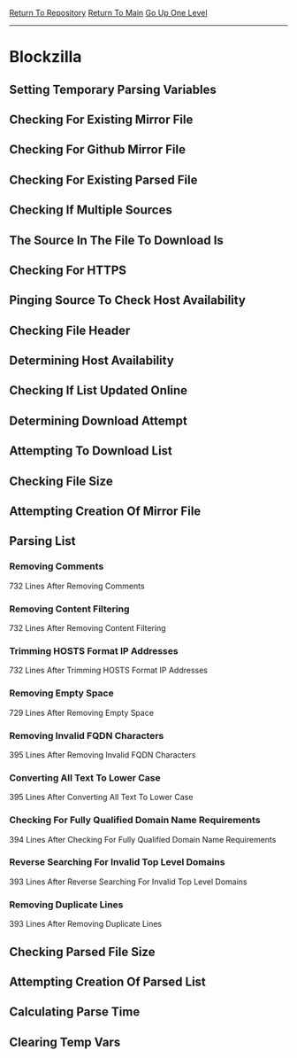 [Return To Repository](https://github.com/deathbybandaid/piholeparser/)
[Return To Main](https://github.com/deathbybandaid/piholeparser/blob/master/RecentRunLogs/Mainlog.md)
[Go Up One Level](https://github.com/deathbybandaid/piholeparser/blob/master/RecentRunLogs/TopLevelScripts/30-Processing-Blacklists.md)
____________________________________
# Blockzilla
## Setting Temporary Parsing Variables
## Checking For Existing Mirror File
## Checking For Github Mirror File
## Checking For Existing Parsed File
## Checking If Multiple Sources
## The Source In The File To Download Is
## Checking For HTTPS
## Pinging Source To Check Host Availability
## Checking File Header
## Determining Host Availability
## Checking If List Updated Online
## Determining Download Attempt
## Attempting To Download List
## Checking File Size
## Attempting Creation Of Mirror File
## Parsing List
### Removing Comments
732 Lines After Removing Comments
### Removing Content Filtering
732 Lines After Removing Content Filtering
### Trimming HOSTS Format IP Addresses
732 Lines After Trimming HOSTS Format IP Addresses
### Removing Empty Space
729 Lines After Removing Empty Space
### Removing Invalid FQDN Characters
395 Lines After Removing Invalid FQDN Characters
### Converting All Text To Lower Case
395 Lines After Converting All Text To Lower Case
### Checking For Fully Qualified Domain Name Requirements
394 Lines After Checking For Fully Qualified Domain Name Requirements
### Reverse Searching For Invalid Top Level Domains
393 Lines After Reverse Searching For Invalid Top Level Domains
### Removing Duplicate Lines
393 Lines After Removing Duplicate Lines
## Checking Parsed File Size
## Attempting Creation Of Parsed List
## Calculating Parse Time
## Clearing Temp Vars
